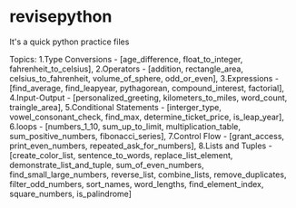 # revisepython

It's a quick python practice files

Topics:
1.Type Conversions - [age_difference, float_to_integer, fahrenheit_to_celsius],
2.Operators - [addition, rectangle_area, celsius_to_fahrenheit, volume_of_sphere, odd_or_even],
3.Expressions - [find_average, find_leapyear, pythagorean, compound_interest, factorial],
4.Input-Output - [personalized_greeting, kilometers_to_miles, word_count, traingle_area],
5.Conditional Statements - [interger_type, vowel_consonant_check, find_max, determine_ticket_price, is_leap_year],
6.loops - [numbers_1_10, sum_up_to_limit, multiplication_table, sum_positive_numbers, fibonacci_series],
7.Control Flow - [grant_access, print_even_numbers, repeated_ask_for_numbers],
8.Lists and Tuples - [create_color_list, sentence_to_words, replace_list_element, demonstrate_list_and_tuple,
                      sum_of_even_numbers, find_small_large_numbers, reverse_list, combine_lists, remove_duplicates,
                      filter_odd_numbers, sort_names, word_lengths, find_element_index, square_numbers, is_palindrome]
